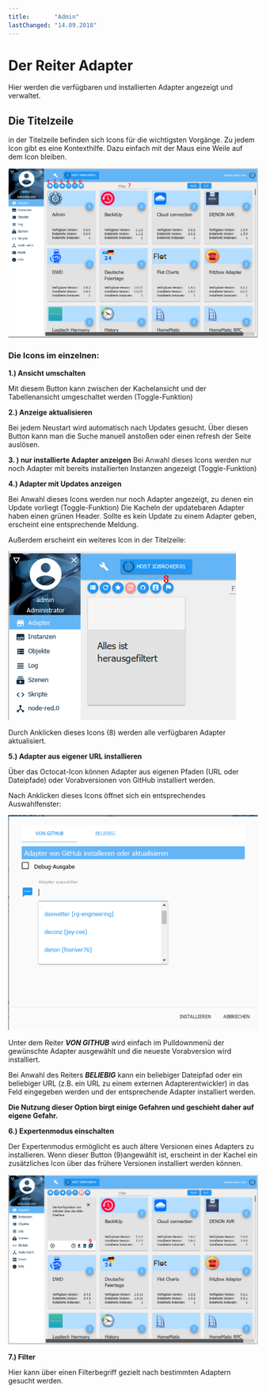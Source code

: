 ```yaml
---
title:       "Admin"
lastChanged: "14.09.2018"
---
```


# Der Reiter Adapter
Hier werden die verfügbaren und installierten Adapter angezeigt und verwaltet.



## Die Titelzeile
in der Titelzeile befinden sich Icons für die wichtigsten Vorgänge. Zu jedem Icon gibt es eine Kontexthilfe. Dazu einfach mit der Maus eine Weile auf dem Icon bleiben.

![Der Reiter Admin](media/ADMIN_Adapter_Kachel_numbers.png)

### Die Icons im einzelnen:


**1.)  Ansicht umschalten**

Mit diesem Button kann zwischen der Kachelansicht und der Tabellenansicht umgeschaltet werden (Toggle-Funktion)

**2.) Anzeige aktualisieren**

Bei jedem Neustart wird automatisch nach Updates gesucht. Über diesen Button kann man die Suche manuell anstoßen oder einen refresh der Seite auslösen.

**3. ) nur installierte Adapter anzeigen**
Bei Anwahl dieses Icons werden nur noch Adapter mit bereits installierten Instanzen angezeigt (Toggle-Funktion)

**4.) Adapter mit Updates anzeigen**

Bei Anwahl dieses Icons werden nur noch Adapter angezeigt, zu denen ein Update vorliegt (Toggle-Funktion)
Die Kacheln der updatebaren Adapter haben einen grünen Header. Sollte es kein Update zu einem Adapter geben, erscheint eine entsprechende Meldung.

Außerdem erscheint ein weiteres Icon in der Titelzeile:

![Der Reiter Admin](media/ADMIN_Adapter_Kachel_upgradeable.png)

Durch Anklicken dieses Icons (8) werden alle verfügbaren Adapter aktualisiert.

**5.) Adapter aus eigener URL installieren**

Über das Octocat-Icon können Adapter aus eigenen Pfaden (URL oder Dateipfade) oder Vorabversionen von GitHub installiert werden.

Nach Anklicken dieses Icons öffnet sich ein entsprechendes Auswahlfenster:

![Installieren von GitHub](media/ADMIN_Adapter_GitHub.png)

Unter dem Reiter ***VON GITHUB*** wird einfach im Pulldownmenü der gewünschte Adapter ausgewählt und die neueste Vorabversion wird installiert.

Bei Anwahl des Reiters ***BELIEBIG*** kann ein beliebiger Dateipfad oder ein beliebiger URL (z.B. ein URL zu einem externen Adapterentwickler) in das Feld eingegeben werden und der entsprechende Adapter installiert werden.

**Die Nutzung dieser Option birgt einige Gefahren und geschieht daher auf eigene Gefahr.**

**6.) Expertenmodus einschalten**

Der Expertenmodus ermöglicht es auch ältere Versionen eines Adapters zu installieren. Wenn dieser Button (9)angewählt ist, erscheint in der Kachel ein zusätzliches Icon über das frühere Versionen installiert werden können.

![Installieren anderer Versionen](media/ADMIN_Adapter_Kachel_versions.png)


**7.) Filter**

Hier kann über einen Filterbegriff gezielt nach bestimmten Adaptern gesucht werden.